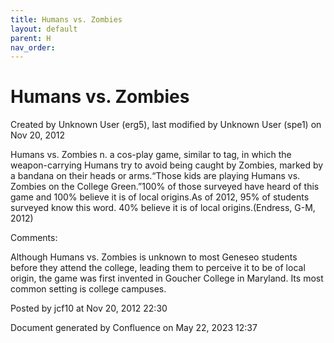 ```yaml
---
title: Humans vs. Zombies
layout: default
parent: H
nav_order:
---
```


# Humans vs. Zombies

Created by  Unknown User (erg5), last modified by  Unknown User (spe1) on Nov 20, 2012

Humans vs. Zombies n. a cos-play game, similar to tag, in which the weapon-carrying Humans try to avoid being caught by Zombies, marked by a bandana on their heads or arms.“Those kids are playing Humans vs. Zombies on the College Green.”100% of those surveyed have heard of this game and 100% believe it is of local origins.As of 2012, 95% of students surveyed know this word. 40% believe it is of local origins.(Endress, G-M, 2012)

Comments:

Although Humans vs. Zombies is unknown to most Geneseo students before they attend the college, leading them to perceive it to be of local origin, the game was first invented in Goucher College in Maryland. Its most common setting is college campuses.

Posted by jcf10 at Nov 20, 2012 22:30

Document generated by Confluence on May 22, 2023 12:37


